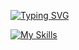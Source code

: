[![Typing SVG](https://readme-typing-svg.herokuapp.com?font=Fira+Code&pause=1000&color=510D6C&width=435&lines=Front+End+developer)](https://git.io/typing-svg)

[![My Skills](https://skillicons.dev/icons?i=react,tailwind)](https://skillicons.dev)
